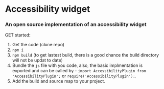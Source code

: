 # Accessibility widget

### An open source implementation of an accessibility widget

GET started:

1. Get the code (clone repo)
2. `npm i`
3. `npm build` (to get lastest build, there is a good chance the build directory will not be updat to date)
4. Bundle the `js` file with you code, also, the basic implmentation is exported and can be called by - `import AccessibilityPlugin from 'AccessibilityPlugin';` or `require('AccessibilityPlugin');`.
5. Add the build and source map to your project.